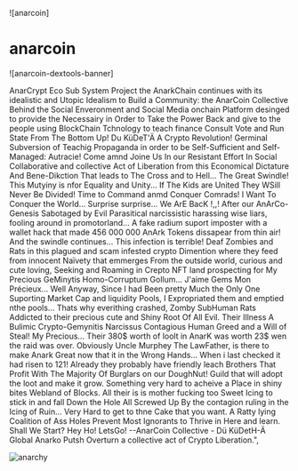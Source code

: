 ![anarcoin]

# anarcoin 

![anarcoin-dextools-banner]

 AnarCrypt Eco Sub System Project the AnarkChain continues with its idealistic and Utopic Idealism to Build a Community: the AnarCoin Collective Behind the Social Enveronment and Social Media onchain Platform desinged to provide the Necessairy in Order to Take the Power Back and give to the people using BlockChain Tchnology to teach finance Consult Vote and Run State From The Bottom Up! Du KüDeT'Ä   A Crypto Revolution! Germinal Subversion of Teachig Propaganda in order to be Self-Sufficient and Self-Managed: Autracie! Come amnd Joine Us In our Resistant Effort In Social Collaborative and collective Act of Liberation from this Economical Dictature And Bene-Dikction That leads to The Cross and to Hell... The Great Swindle! This Mutyiny is nfor Equality and Unity... If The Kids are United They WSill Never Be Divided! Time to Command anmd Conquer Comrads! I Want To Conquer the World... Surprise surprise... We ArE BacK !,,! After our AnArCo-Genesis Sabotaged by Evil Parasitical narcissistic harassing wise liars, fooling around in promotorland... A fake radium suport imposter with a wallet hack that made 456 000 000 AnArk Tokens dissapear from thin air! And the swindle continues... This infection is terrible! Deaf Zombies and Rats in this plagued and scam infested crypto Dimention where they feed from innocent Naïvety that emmerges From the outside world, curious and cute loving, Seeking and Roaming in Crepto NFT land prospecting for My Precious GeMinytis Homo-Corruptum Gollum... J'aime Gems Mon Précieux... Well Anyway, Since I had Been pretty Much the Only One Suporting Market Cap and liquidity Pools, I Expropriated them and emptied nthe pools... Thats why everithing crashed, Zomby SubHuman Rats Addicted to their precious cute and Shiny Root Of All Evil. Their Illness A Bulimic Crypto-Gemynitis Narcissus Contagious Human Greed and a Will of Steal! My Precious... Their 380$ worth of loolt in AnarK was worth 23$ wen the raid was over. Obviously Uncle Murphey  The LawFather, is there to make Anark Great now that it in the Wrong Hands... When i last checked it had risen to 121! Already they probably have friendly leach Brothers That Profit With The Majority Of Burglars on our DoughNut! Guild  that will adopt the loot and make it grow. Something very hard to acheive a Place in shiny bites Webland of Blocks. All their is is mother fucking too Sweet Icing to stick in and fall Down the Hole All Screwed Up By the contagion ruling  in the Icing of Ruin... Very Hard  to get to thne Cake that  you want. A Ratty lying Coalition of Ass Holes Prevent Most Ignorants to Thrive in Here and learn. Shall We Start? Hey Ho! LetsGo! --AnarCoin Collective - Dü KüDetH-Ä Global Anarko Putsh Overturn a collective act of Crypto Liberation.",
 
![anarchy](https://github.com/user-attachments/assets/55a24c89-5a61-4168-a71e-c3fe5af973d7)

